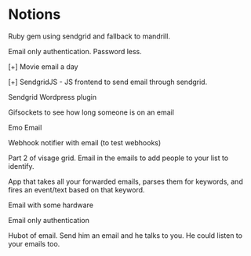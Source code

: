 # Notions

Ruby gem using sendgrid and fallback to mandrill.

Email only authentication. Password less.

[+] Movie email a day

[+] SendgridJS - JS frontend to send email through sendgrid. 

Sendgrid Wordpress plugin

Gifsockets to see how long someone is on an email

Emo Email

Webhook notifier with email (to test webhooks)

Part 2 of visage grid. Email in the emails to add people to your list to identify.

App that takes all your forwarded emails, parses them for keywords, and fires an event/text based on that keyword.

Email with some hardware

Email only authentication

Hubot of email. Send him an email and he talks to you. He could listen to your emails too.


